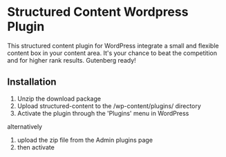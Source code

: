 # Structured Content Wordpress Plugin

This structured content plugin for WordPress integrate a small and flexible content box in your content area. It\'s your chance to beat the competition and for higher rank results. Gutenberg ready!

## Installation

1. Unzip the download package
2. Upload structured-content to the /wp-content/plugins/ directory
3. Activate the plugin through the \'Plugins\' menu in WordPress

alternatively
1. upload the zip file from the Admin plugins page
2. then activate
